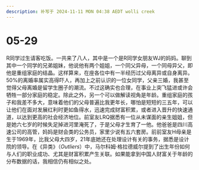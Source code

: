 ```yaml
---
description: 补写于 2024-11-11 MON 04:38 AEDT wolli creek
---
```


# 05-29

&#x20;       R同学过生请客吃饭。一共来了八人，其中是一个是R同学女朋友WJ的妈妈。聊到其中一个同学的兄弟姐妹，他说他有两个姐姐，一个同父异母，一个同母异父，即他是重组家庭的结晶。这样算来，在座各位中有一半经历过父母离异或自身离异。 50%的离婚率属实高得吓人，再加上之前认识的一位女同学，父亲三婚，我甚至觉得父母离婚是留学生圈子的潮流。不过这确实也合理，在事业上突飞猛进或许会牺牲一部分家庭的稳定。除此之外，另一个可以做解读视角是年龄。重组家庭的孩子和我差不多大，意味着他们的父母普遍比我更年长，哪怕是短短的三五年，可以让他们在面对发展红利时更如鱼得水，迅速完成财富积累，或者进入晋升的快速通道，以达到更高的社会经济地位。前室友LRQ据悉有一位从未谋面的亲生姐姐，但是她六七岁的时候失足掉进河里淹死了，于是父母才生育了一他。他爸爸是四川高速公司的高管，妈妈是财会类的公务员，家里少说有五六套房。前前室友H母亲是生于1969年，比我父母大四岁，21年底她还在处理设计有关的事务，据悉是设计院的领导。在《异类》（_Outliers_）中，马尔科姆·格拉德威尔提到了出生年份如何与人们的职业成功、尤其是财富积累产生关联。如果能拿到中国人财富关于年龄的分布数据的话，我相信仍有相似之处。

